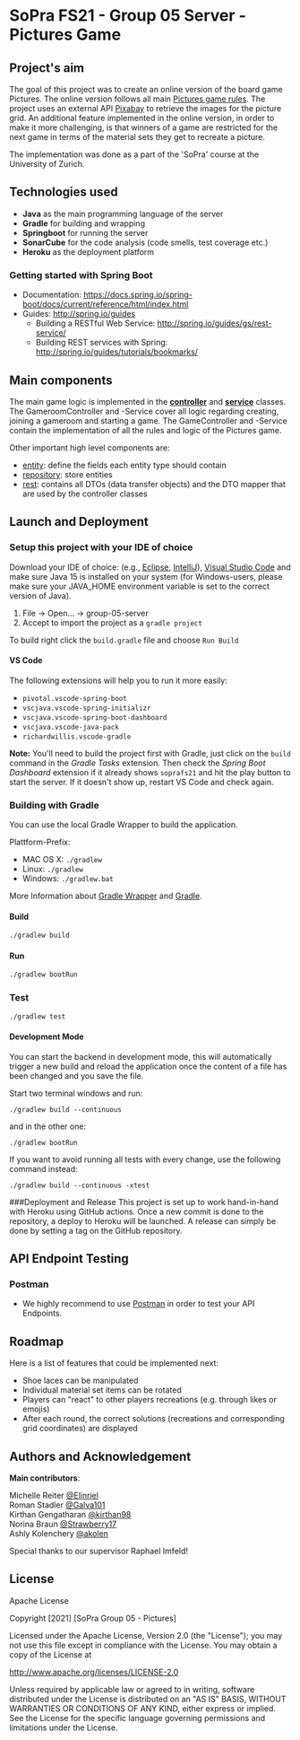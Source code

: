 # SoPra FS21 - Group 05 Server - Pictures Game

## Project's aim
The goal of this project was to create an online version of the board game Pictures. 
The online version follows all main [Pictures game rules](https://www.riograndegames.com/wp-content/uploads/2020/04/Pictures_Rules_EN_web_1.2.pdf).
The project uses an external API [Pixabay](https://pixabay.com/api/docs/) to retrieve the images for the picture grid.
An additional feature implemented in the online version, in order to make it more challenging, is that winners of a game are restricted for the next game in terms of the material sets they get to recreate a picture.

The implementation was done as a part of the 'SoPra' course at the University of Zurich.

## Technologies used
- **Java** as the main programming language of the server
- **Gradle** for building and wrapping
- **Springboot** for running the server
- **SonarCube** for the code analysis (code smells, test coverage etc.)
- **Heroku** as the deployment platform

### Getting started with Spring Boot

-   Documentation: https://docs.spring.io/spring-boot/docs/current/reference/html/index.html
-   Guides: http://spring.io/guides
    -   Building a RESTful Web Service: http://spring.io/guides/gs/rest-service/
    -   Building REST services with Spring: http://spring.io/guides/tutorials/bookmarks/

## Main components
The main game logic is implemented in the [**controller**](https://github.com/sopra-fs21-group-05/group-05-server/tree/main/src/main/java/ch/uzh/ifi/hase/soprafs21/controller) and [**service**](https://github.com/sopra-fs21-group-05/group-05-server/tree/main/src/main/java/ch/uzh/ifi/hase/soprafs21/service) classes.
The GameroomController and -Service cover all logic regarding creating, joining a gameroom and starting a game.
The GameController and -Service contain the implementation of all the rules and logic of the Pictures game.

Other important high level components are:
- [entity](https://github.com/sopra-fs21-group-05/group-05-server/tree/main/src/main/java/ch/uzh/ifi/hase/soprafs21/entity): define the fields each entity type should contain
- [repository](https://github.com/sopra-fs21-group-05/group-05-server/tree/main/src/main/java/ch/uzh/ifi/hase/soprafs21/repository): store entities
- [rest](https://github.com/sopra-fs21-group-05/group-05-server/tree/main/src/main/java/ch/uzh/ifi/hase/soprafs21/rest): contains all DTOs (data transfer objects) and the DTO mapper that are used by the controller classes

## Launch and Deployment
### Setup this project with your IDE of choice

Download your IDE of choice: (e.g., [Eclipse](http://www.eclipse.org/downloads/), [IntelliJ](https://www.jetbrains.com/idea/download/)), [Visual Studio Code](https://code.visualstudio.com/) and make sure Java 15 is installed on your system (for Windows-users, please make sure your JAVA_HOME environment variable is set to the correct version of Java).

1. File -> Open... -> group-05-server
2. Accept to import the project as a `gradle project`

To build right click the `build.gradle` file and choose `Run Build`

#### VS Code
The following extensions will help you to run it more easily:
-   `pivotal.vscode-spring-boot`
-   `vscjava.vscode-spring-initializr`
-   `vscjava.vscode-spring-boot-dashboard`
-   `vscjava.vscode-java-pack`
-   `richardwillis.vscode-gradle`

**Note:** You'll need to build the project first with Gradle, just click on the `build` command in the _Gradle Tasks_ extension. Then check the _Spring Boot Dashboard_ extension if it already shows `soprafs21` and hit the play button to start the server. If it doesn't show up, restart VS Code and check again.

### Building with Gradle

You can use the local Gradle Wrapper to build the application.

Plattform-Prefix:

-   MAC OS X: `./gradlew`
-   Linux: `./gradlew`
-   Windows: `./gradlew.bat`

More Information about [Gradle Wrapper](https://docs.gradle.org/current/userguide/gradle_wrapper.html) and [Gradle](https://gradle.org/docs/).

#### Build

```bash
./gradlew build
```

#### Run

```bash
./gradlew bootRun
```

### Test

```bash
./gradlew test
```

#### Development Mode

You can start the backend in development mode, this will automatically trigger a new build and reload the application
once the content of a file has been changed and you save the file.

Start two terminal windows and run:

`./gradlew build --continuous`

and in the other one:

`./gradlew bootRun`

If you want to avoid running all tests with every change, use the following command instead:

`./gradlew build --continuous -xtest`

###Deployment and Release
This project is set up to work hand-in-hand with Heroku using GitHub actions. Once a new commit is done to the repository, a deploy to Heroku will be launched. A release can simply be done by setting a tag on the GitHub repository.

## API Endpoint Testing

### Postman

-   We highly recommend to use [Postman](https://www.getpostman.com) in order to test your API Endpoints.


## Roadmap

Here is a list of features that could be implemented next:
- Shoe laces can be manipulated
- Individual material set items can be rotated
- Players can "react" to other players recreations (e.g. through likes or emojis)
- After each round, the correct solutions (recreations and corresponding grid coordinates) are displayed

## Authors and Acknowledgement

**Main contributors**:  

Michelle Reiter [@Elinriel](https://github.com/Elinriel)  
Roman Stadler [@Galva101](https://github.com/Galva101)  
Kirthan Gengatharan [@kirthan98](https://github.com/kirthan98)  
Norina Braun [@Strawberry17](https://github.com/Strawberry17)  
Ashly Kolenchery [@akolen](https://github.com/akolen)  

Special thanks to our supervisor Raphael Imfeld!

## License
Apache License

Copyright [2021] [SoPra Group 05 - Pictures]

Licensed under the Apache License, Version 2.0 (the "License");
you may not use this file except in compliance with the License.
You may obtain a copy of the License at

   http://www.apache.org/licenses/LICENSE-2.0

Unless required by applicable law or agreed to in writing, software
distributed under the License is distributed on an "AS IS" BASIS,
WITHOUT WARRANTIES OR CONDITIONS OF ANY KIND, either express or implied.
See the License for the specific language governing permissions and
limitations under the License.
